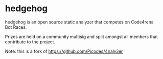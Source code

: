# hedgehog

hedgehog is an open source static analyzer that competes on Code4rena Bot Races. 

Prizes are held on a community multisig and split amongst all members that contribute to the project.

Note: this is a fork of https://github.com/Picodes/4naly3er

